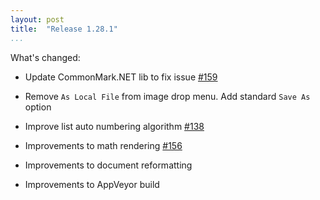 ```yaml
---
layout: post 
title:  "Release 1.28.1"  
...
```


What's changed:

-   Update CommonMark.NET lib to fix issue
    [\#159](https://github.com/mike-ward/Markdown-Edit/issues/159)
    
-   Remove `As Local File` from image drop menu. Add standard `Save As`
    option
    
-   Improve list auto numbering algorithm
    [\#138](https://github.com/mike-ward/Markdown-Edit/issues/138)
    
-   Improvements to math rendering
    [\#156](https://github.com/mike-ward/Markdown-Edit/issues/156)
    
-   Improvements to document reformatting

-   Improvements to AppVeyor build

